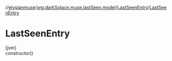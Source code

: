 //[elysianmuse](../../../index.md)/[org.darkSolace.muse.lastSeen.model](../index.md)/[LastSeenEntry](index.md)/[LastSeenEntry](-last-seen-entry.md)

# LastSeenEntry

[jvm]\
constructor()
